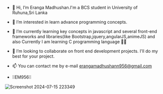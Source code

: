 - 👋 Hi, I’m Eranga Madhushan.I'm a BCS student in University of Ruhuna,Sri Lanka
- 👀 I’m interested in learn advance programming concepts.
- 🌱 I’m currently learning key concepts in javascript and several front-end frameworks and libraries(like Bootstrap,jquery,angularJS,animeJS) and also Currently I am learning C programming language 🧑‍💻
- 💞️ I’m looking to collaborate on front end development projects. I'll do my best for your project.
- 📫 You can contact me by e-mail erangamadhushann956@gmail.com

- ❕❕EM956❕❕

![Screenshot 2024-07-15 223349](https://github.com/user-attachments/assets/38e75a4b-a0a5-4a69-ad39-9357c860c3de)




<!---
Erangamad![Screenshot 2024-07-15 223349](https://github.com/user-attachments/assets/92e94710-bb2c-4093-a0b8-4671cf516560)
hushan/Erangamadhushan is a ✨ special ✨ repository because its `README.md` (this file) appears on your GitHub profile.
You can click the Preview link to take a look at your changes.
--->


